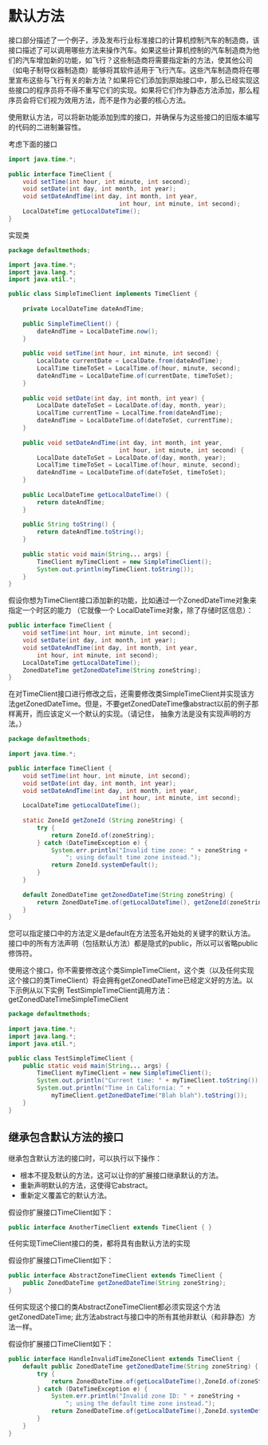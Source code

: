 # 默认方法

接口部分描述了一个例子，涉及发布行业标准接口的计算机控制汽车的制造商，该接口描述了可以调用哪些方法来操作汽车。如果这些计算机控制的汽车制造商为他们的汽车增加新的功能，如飞行？这些制造商将需要指定新的方法，使其他公司（如电子制导仪器制造商）能够将其软件适用于飞行汽车。这些汽车制造商将在哪里宣布这些与飞行有关的新方法？如果将它们添加到原始接口中，那么已经实现这些接口的程序员将不得不重写它们的实现。如果将它们作为静态方法添加，那么程序员会将它们视为效用方法，而不是作为必要的核心方法。

使用默认方法，可以将新功能添加到库的接口，并确保与为这些接口的旧版本编写的代码的二进制兼容性。

考虑下面的接口

```java
import java.time.*; 
 
public interface TimeClient {
    void setTime(int hour, int minute, int second);
    void setDate(int day, int month, int year);
    void setDateAndTime(int day, int month, int year,
                               int hour, int minute, int second);
    LocalDateTime getLocalDateTime();
}
```

实现类

```java
package defaultmethods;

import java.time.*;
import java.lang.*;
import java.util.*;

public class SimpleTimeClient implements TimeClient {
    
    private LocalDateTime dateAndTime;
    
    public SimpleTimeClient() {
        dateAndTime = LocalDateTime.now();
    }
    
    public void setTime(int hour, int minute, int second) {
        LocalDate currentDate = LocalDate.from(dateAndTime);
        LocalTime timeToSet = LocalTime.of(hour, minute, second);
        dateAndTime = LocalDateTime.of(currentDate, timeToSet);
    }
    
    public void setDate(int day, int month, int year) {
        LocalDate dateToSet = LocalDate.of(day, month, year);
        LocalTime currentTime = LocalTime.from(dateAndTime);
        dateAndTime = LocalDateTime.of(dateToSet, currentTime);
    }
    
    public void setDateAndTime(int day, int month, int year,
                               int hour, int minute, int second) {
        LocalDate dateToSet = LocalDate.of(day, month, year);
        LocalTime timeToSet = LocalTime.of(hour, minute, second); 
        dateAndTime = LocalDateTime.of(dateToSet, timeToSet);
    }
    
    public LocalDateTime getLocalDateTime() {
        return dateAndTime;
    }
    
    public String toString() {
        return dateAndTime.toString();
    }
    
    public static void main(String... args) {
        TimeClient myTimeClient = new SimpleTimeClient();
        System.out.println(myTimeClient.toString());
    }
}
```

假设你想为TimeClient接口添加新的功能，比如通过一个ZonedDateTime对象来指定一个时区的能力 （它就像一个 LocalDateTime对象，除了存储时区信息）：

```java
public interface TimeClient {
    void setTime(int hour, int minute, int second);
    void setDate(int day, int month, int year);
    void setDateAndTime(int day, int month, int year,
        int hour, int minute, int second);
    LocalDateTime getLocalDateTime();                           
    ZonedDateTime getZonedDateTime(String zoneString);
}
```

在对TimeClient接口进行修改之后，还需要修改类SimpleTimeClient并实现该方法getZonedDateTime。但是，不要getZonedDateTime像abstract以前的例子那样离开，而应该定义一个默认的实现。（请记住， 抽象方法是没有实现声明的方法。）

```java
package defaultmethods;
 
import java.time.*;

public interface TimeClient {
    void setTime(int hour, int minute, int second);
    void setDate(int day, int month, int year);
    void setDateAndTime(int day, int month, int year,
                               int hour, int minute, int second);
    LocalDateTime getLocalDateTime();
    
    static ZoneId getZoneId (String zoneString) {
        try {
            return ZoneId.of(zoneString);
        } catch (DateTimeException e) {
            System.err.println("Invalid time zone: " + zoneString +
                "; using default time zone instead.");
            return ZoneId.systemDefault();
        }
    }
        
    default ZonedDateTime getZonedDateTime(String zoneString) {
        return ZonedDateTime.of(getLocalDateTime(), getZoneId(zoneString));
    }
}
```

您可以指定接口中的方法定义是default在方法签名开始处的关键字的默认方法。接口中的所有方法声明（包括默认方法）都是隐式的public，所以可以省略public修饰符。

使用这个接口，你不需要修改这个类SimpleTimeClient，这个类（以及任何实现这个接口的类TimeClient）将会拥有getZonedDateTime已经定义好的方法。以下示例从以下实例 TestSimpleTimeClient调用方法：getZonedDateTimeSimpleTimeClient

```java
package defaultmethods;
 
import java.time.*;
import java.lang.*;
import java.util.*;

public class TestSimpleTimeClient {
    public static void main(String... args) {
        TimeClient myTimeClient = new SimpleTimeClient();
        System.out.println("Current time: " + myTimeClient.toString());
        System.out.println("Time in California: " +
            myTimeClient.getZonedDateTime("Blah blah").toString());
    }
}
```

## 继承包含默认方法的接口

继承包含默认方法的接口时，可以执行以下操作：

* 根本不提及默认的方法，这可以让你的扩展接口继承默认的方法。
* 重新声明默认的方法，这使得它abstract。
* 重新定义覆盖它的默认方法。

假设你扩展接口TimeClient如下：

```java
public interface AnotherTimeClient extends TimeClient { }
```

任何实现TimeClient接口的类，都将具有由默认方法的实现

假设你扩展接口TimeClient如下：

```java
public interface AbstractZoneTimeClient extends TimeClient {
    public ZonedDateTime getZonedDateTime(String zoneString);
}
```

任何实现这个接口的类AbstractZoneTimeClient都必须实现这个方法getZonedDateTime; 此方法abstract与接口中的所有其他非默认（和非静态）方法一样。

假设你扩展接口TimeClient如下：

```java
public interface HandleInvalidTimeZoneClient extends TimeClient {
    default public ZonedDateTime getZonedDateTime(String zoneString) {
        try {
            return ZonedDateTime.of(getLocalDateTime(),ZoneId.of(zoneString)); 
        } catch (DateTimeException e) {
            System.err.println("Invalid zone ID: " + zoneString +
                "; using the default time zone instead.");
            return ZonedDateTime.of(getLocalDateTime(),ZoneId.systemDefault());
        }
    }
}
```
